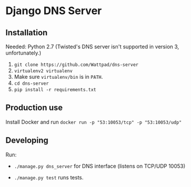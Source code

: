 # Django DNS Server

## Installation

Needed: Python 2.7 (Twisted's DNS server isn't supported in version 3, unfortunately.)

1. `git clone https://github.com/Wattpad/dns-server`
2. `virtualenv2 virtualenv`
3. Make sure `virtualenv/bin` is in `PATH`.
4. `cd dns-server`
5. `pip install -r requirements.txt`


## Production use

Install Docker and run `docker run -p "53:10053/tcp" -p "53:10053/udp"`


## Developing

Run:

- `./manage.py dns_server` for DNS interface (listens on TCP/UDP 10053)

- `./manage.py test` runs tests.
